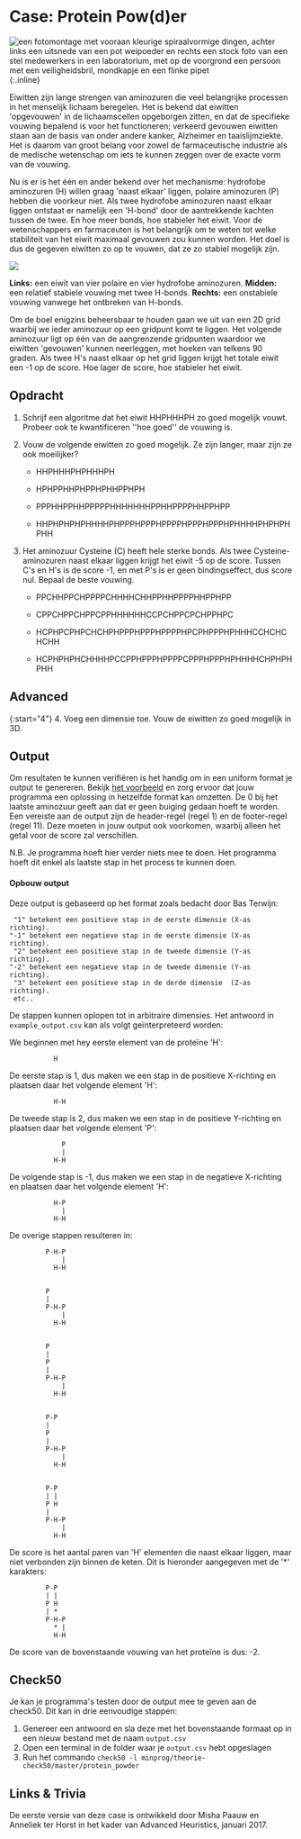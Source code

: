 # Case: Protein Pow(d)er
![een fotomontage met vooraan kleurige spiraalvormige dingen, achter links een uitsnede van een pot weipoeder en rechts een stock foto van een stel medewerkers in een laboratorium, met op de voorgrond een persoon met een veiligheidsbril, mondkapje en een flinke pipet](Proteinpowder.jpg){:.inline}

Eiwitten zijn lange strengen van aminozuren die veel belangrijke processen in het menselijk lichaam beregelen. Het is bekend dat eiwitten 'opgevouwen' in de lichaamscellen opgeborgen zitten, en dat de specifieke vouwing bepalend is voor het functioneren; verkeerd gevouwen eiwitten staan aan de basis van onder andere kanker, Alzheimer en taaislijmziekte. Het is daarom van groot belang voor zowel de farmaceutische industrie als de medische wetenschap om iets te kunnen zeggen over de exacte vorm van de vouwing.

Nu is er is het één en ander bekend over het mechanisme: hydrofobe aminozuren (H) willen graag 'naast elkaar' liggen, polaire aminozuren (P) hebben die voorkeur niet. Als twee hydrofobe aminozuren naast elkaar liggen ontstaat er namelijk een 'H-bond' door de aantrekkende kachten tussen de twee. En hoe meer bonds, hoe stabieler het eiwit. Voor de wetenschappers en farmaceuten is het belangrijk om te weten tot welke stabiliteit van het eiwit maximaal gevouwen zou kunnen worden. Het doel is dus de gegeven eiwitten zo op te vouwen, dat ze zo stabiel mogelijk zijn.

![](GoodBadFoldings.jpg)

**Links:** een eiwit van vier polaire en vier hydrofobe aminozuren. **Midden:** een relatief stabiele vouwing met twee H-bonds. **Rechts:** een onstabiele vouwing vanwege het ontbreken van H-bonds.

Om de boel enigzins beheersbaar te houden gaan we uit van een 2D grid waarbij we ieder aminozuur op een gridpunt komt te liggen. Het volgende aminozuur ligt op één van de aangrenzende gridpunten waardoor we eiwitten 'gevouwen' kunnen neerleggen, met hoeken van telkens 90 graden. Als twee H's naast elkaar op het grid liggen krijgt het totale eiwit een -1 op de score. Hoe lager de score, hoe stabieler het eiwit.


## Opdracht
1. Schrijf een algoritme dat het eiwit HHPHHHPH zo goed mogelijk vouwt. Probeer ook te kwantificeren ''hoe goed'' de vouwing is.
2. Vouw de volgende eiwitten zo goed mogelijk. Ze zijn langer, maar zijn ze ook moeilijker?

    * HHPHHHPHPHHHPH

    * HPHPPHHPHPPHPHHPPHPH

    * PPPHHPPHHPPPPPHHHHHHHPPHHPPPPHHPPHPP

    * HHPHPHPHPHHHHPHPPPHPPPHPPPPHPPPHPPPHPHHHHPHPHPHPHH
3. Het aminozuur Cysteine (C) heeft hele sterke bonds. Als twee Cysteine-aminozuren naast elkaar liggen krijgt het eiwit -5 op de score.
Tussen C's en H's is de score -1, en met P's is er geen bindingseffect, dus score nul. Bepaal de beste vouwing.

    * PPCHHPPCHPPPPCHHHHCHHPPHHPPPPHHPPHPP

    * CPPCHPPCHPPCPPHHHHHHCCPCHPPCPCHPPHPC

    * HCPHPCPHPCHCHPHPPPHPPPHPPPPHPCPHPPPHPHHHCCHCHCHCHH

    * HCPHPHPHCHHHHPCCPPHPPPHPPPPCPPPHPPPHPHHHHCHPHPHPHH


## Advanced

{:start="4"}
4. Voeg een dimensie toe. Vouw de eiwitten zo goed mogelijk in 3D.


## Output
Om resultaten te kunnen verifiëren is het handig om in een uniform format je output te genereren.
Bekijk [het voorbeeld](example_output.csv) en zorg ervoor dat jouw programma een oplossing in hetzelfde format kan omzetten.
De 0 bij het laatste aminozuur geeft aan dat er geen buiging gedaan hoeft te worden.
Een vereiste aan de output zijn de header-regel (regel 1) en de footer-regel (regel 11).
Deze moeten in jouw output ook voorkomen, waarbij alleen het getal voor de score zal verschillen.

N.B. Je programma hoeft hier verder niets mee te doen. Het programma hoeft dit enkel als laatste stap in het process te kunnen doen.

#### Opbouw output
Deze output is gebaseerd op het format zoals bedacht door Bas Terwijn:

     "1" betekent een positieve stap in de eerste dimensie (X-as richting).
    "-1" betekent een negatieve stap in de eerste dimensie (X-as richting).
     "2" betekent een positieve stap in de tweede dimensie (Y-as richting).
    "-2" betekent een negatieve stap in de tweede dimensie (Y-as richting).
     "3" betekent een positieve stap in de derde dimensie  (Z-as richting).
     etc..

De stappen kunnen oplopen tot in arbitraire dimensies.
Het antwoord in `example_output.csv` kan als volgt geïnterpreteerd worden:

We beginnen met hey eerste element van de proteïne 'H':

               H

De eerste stap is 1, dus maken we een stap in de positieve X-richting en
plaatsen daar het volgende element 'H':

               H-H

De tweede stap is 2, dus maken we een stap in de positieve Y-richting en
plaatsen daar het volgende element 'P':

                 P
                 |
               H-H

De volgende stap is -1, dus maken we een stap in de negatieve X-richting en
plaatsen daar het volgende element 'H':

               H-P
                 |
               H-H

De overige stappen resulteren in:

             P-H-P
                 |
               H-H


             P
             |
             P-H-P
                 |
               H-H


             P
             |
             P
             |
             P-H-P
                 |
               H-H


             P-P
             |
             P
             |
             P-H-P
                 |
               H-H


             P-P
             | |
             P H
             |
             P-H-P
                 |
               H-H


De score is het aantal paren van 'H' elementen die naast elkaar liggen,
maar niet verbonden zijn binnen de keten. Dit is hieronder aangegeven met de '*'
karakters:

             P-P
             | |
             P H
             | *
             P-H-P
               * |
               H-H

De score van de bovenstaande vouwing van het proteïne is dus: -2.


## Check50
Je kan je programma's testen door de output mee te geven aan de check50. Dit kan in drie eenvoudige stappen:

1. Genereer een antwoord en sla deze met het bovenstaande formaat op in een nieuw bestand met de naam `output.csv`
2. Open een terminal in de folder waar je `output.csv` hebt opgeslagen
3. Run het commando `check50 -l minprog/theorie-check50/master/protein_powder`


## Links & Trivia
De eerste versie van deze case is ontwikkeld door Misha Paauw en Anneliek ter Horst in het kader van Advanced Heuristics, januari 2017.

